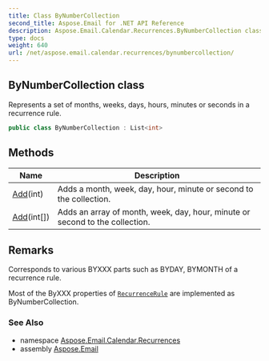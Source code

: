 ```yaml
---
title: Class ByNumberCollection
second_title: Aspose.Email for .NET API Reference
description: Aspose.Email.Calendar.Recurrences.ByNumberCollection class. Represents a set of months weeks days hours minutes or seconds in a recurrence rule
type: docs
weight: 640
url: /net/aspose.email.calendar.recurrences/bynumbercollection/
---
```

## ByNumberCollection class

Represents a set of months, weeks, days, hours, minutes or seconds in a recurrence rule.

```csharp
public class ByNumberCollection : List<int>
```

## Methods

| Name | Description |
| --- | --- |
| [Add](../../aspose.email.calendar.recurrences/bynumbercollection/add/#add)(int) | Adds a month, week, day, hour, minute or second to the collection. |
| [Add](../../aspose.email.calendar.recurrences/bynumbercollection/add/#add_2)(int[]) | Adds an array of month, week, day, hour, minute or second to the collection. |

## Remarks

Corresponds to various BYXXX parts such as BYDAY, BYMONTH of a recurrence rule.

Most of the ByXXX properties of [`RecurrenceRule`](../recurrencerule/) are implemented as ByNumberCollection.

### See Also

* namespace [Aspose.Email.Calendar.Recurrences](../../aspose.email.calendar.recurrences/)
* assembly [Aspose.Email](../../)


